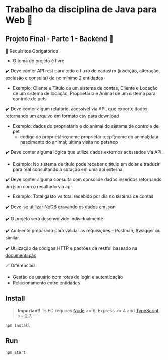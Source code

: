 # Trabalho da disciplina de Java para Web :school:

## Projeto Final - Parte 1 - Backend :rocket:

:page_facing_up: Requisitos Obrigatórios

- O tema do projeto é livre

:heavy_check_mark:  Deve conter API rest para todo o fluxo de cadastro (inserção, alteração, exclusão e consulta) de no mínimo 2 entidades
  -  Exemplo: Cliente e Titulo de um sistema de contas, Cliente e Locação de um sistema de locação, Proprietário e Animal de um sistema para controle de pets
  
:heavy_check_mark:  Deve conter algum relatório, acessível via API, que exporte dados retornando um arquivo em formato csv para download
  - Exemplo: dados do proprietário e do animal do sistema de controle de pet
    - codigo do proprietário;nome proprietário;cpf;nome do animal;data nascimento do animal; ultima visita no petshop

:heavy_check_mark:  Deve conter alguma lógica que utilize dados externos acessados via API.
  - Exemplo: No sistema de título pode receber o título em dolar e traduzir para real consultando a cotação em uma api externa

:heavy_check_mark:  Deve conter alguma consulta com consolide dados inseridos retornando um json com o resultado via api.
  - Exemplo: Total gasto vs total recebido por dia no sistema de contas

:heavy_check_mark:  Deve-se utilizar NeDB gravando os dados em json

:heavy_check_mark:  O projeto será desenvolvido individualmente

:heavy_check_mark:  Ambiente preparado para validar as requisições - Postman, Swagger ou similar

:heavy_check_mark:  Utilização de códigos HTTP e padrões de restful baseado na [documentação](https://www.restapitutorial.com/)

:chart_with_upwards_trend: Diferenciais:

- Gestão de usuário com rotas de login e autenticação
- Relacionamento entre entidades

## Install
 
> **Important!** Ts.ED requires [Node](https://nodejs.org/en/) >= 6, Express >= 4 and [TypeScript](https://www.typescriptlang.org/) >= 2.7.

```batch
npm install
```

## Run

```
npm start
```
